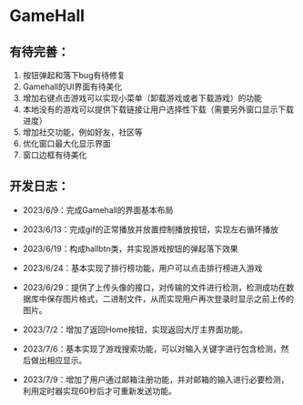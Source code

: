 # GameHall
## 有待完善：

1. 按钮弹起和落下bug有待修复
2. Gamehall的UI界面有待美化
3. 增加右键点击游戏可以实现小菜单（卸载游戏或者下载游戏）的功能
4. 本地没有的游戏可以提供下载链接让用户选择性下载（需要另外窗口显示下载进度）
5. 增加社交功能，例如好友，社区等
6. 优化窗口最大化显示界面
7. 窗口边框有待美化

## 开发日志：

- 2023/6/9：完成Gamehall的界面基本布局
- 2023/6/13：完成gif的正常播放并放置控制播放按钮，实现左右循环播放
- 2023/6/19：构成hallbtn类，并实现游戏按钮的弹起落下效果

- 2023/6/24：基本实现了排行榜功能，用户可以点击排行榜进入游戏

- 2023/6/29：提供了上传头像的接口，对传输的文件进行检测，检测成功在数据库中保存图片格式，二进制文件，从而实现用户再次登录时显示之前上传的图片。

- 2023/7/2：增加了返回Home按钮，实现返回大厅主界面功能。

- 2023/7/6：基本实现了游戏搜索功能，可以对输入关键字进行包含检测，然后做出相应显示。

- 2023/7/9：增加了用户通过邮箱注册功能，并对邮箱的输入进行必要检测，利用定时器实现60秒后才可重新发送功能。
